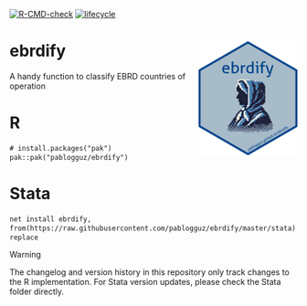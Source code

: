 <!-- badges: start -->
[![R-CMD-check](https://github.com/pablogguz/ebrdify/actions/workflows/R-CMD-check.yaml/badge.svg)](https://github.com/pablogguz/ebrdify/actions/workflows/R-CMD-check.yaml) [![lifecycle](https://img.shields.io/badge/lifecycle-experimental-orange.svg)](https://shields.io/)
<!-- badges: end -->

# ebrdify <img src="man/figures/logo.png" align="right" height="200" alt="" />

A handy function to classify EBRD countries of operation

# R

```
# install.packages("pak")
pak::pak("pablogguz/ebrdify")
```

# Stata

```
net install ebrdify, from(https://raw.githubusercontent.com/pablogguz/ebrdify/master/stata) replace
```
> [!WARNING]
> The changelog and version history in this repository only track changes to the R implementation. For Stata version updates, please check the Stata folder directly.
